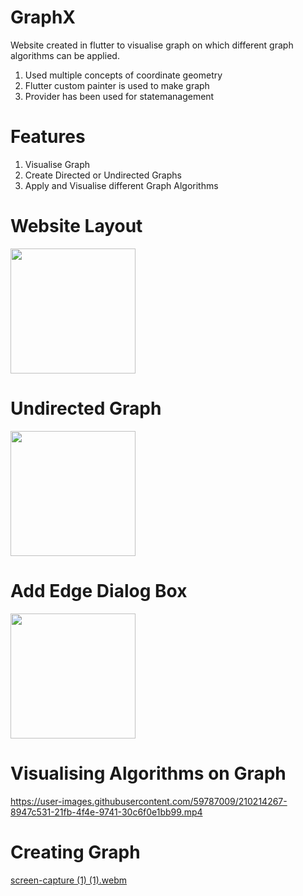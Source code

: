 
<h1>GraphX</h1>
<p>Website created in flutter to visualise graph on which different graph algorithms can be applied.</p>

<ol>
    <li>Used multiple concepts of coordinate geometry</li>    
    <li>Flutter custom painter is used to make graph</li>
    <li>Provider has been used for statemanagement </li>
 </ol>

<h1>Features</h1>
<ol>
                <li>Visualise Graph</li>
                <li>Create Directed or Undirected Graphs</li>
                <li>Apply and Visualise different Graph Algorithms</li>
            </ol>
        <div>
                <h1>Website Layout</h1>
                <img src="https://user-images.githubusercontent.com/59787009/210211874-7c7e3ac1-ba73-4fb9-8cbd-9d1ee0f91ec1.jpeg" height="200"/></div>
            <div>
                <h1>Undirected Graph</h1>
                <img src="https://user-images.githubusercontent.com/59787009/210211867-f3904686-f535-4f53-bb26-430ee5d08d63.jpeg" height="200"/></div>
            <div>
                <h1>Add Edge Dialog Box</h1><img src="https://user-images.githubusercontent.com/59787009/210211853-a57a25e9-959f-445c-afa7-6f6ebac00361.jpeg" height="200"/></div>

<h1>Visualising Algorithms on Graph</h1>


         

https://user-images.githubusercontent.com/59787009/210214267-8947c531-21fb-4f4e-9741-30c6f0e1bb99.mp4


<h1>Creating Graph</h1>


[screen-capture (1) (1).webm](https://user-images.githubusercontent.com/59787009/210221401-197aee84-b9b2-47cc-a24e-c48f93342c03.webm)









